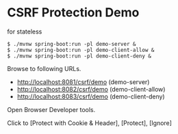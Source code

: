 # CSRF Protection Demo

for stateless

```console
$ ./mvnw spring-boot:run -pl demo-server &
$ ./mvnw spring-boot:run -pl demo-client-allow &
$ ./mvnw spring-boot:run -pl demo-client-deny &
```

Browse to following URLs.

- [http://localhost:8081/csrf/demo](http://localhost:8081/csrf/demo) (demo-server)
- [http://localhost:8082/csrf/demo](http://localhost:8082/csrf/demo) (demo-client-allow)
- [http://localhost:8083/csrf/demo](http://localhost:8083/csrf/demo) (demo-client-deny)

Open Browser Developer tools.

Click to [Protect with Cookie & Header], [Protect], [Ignore]
